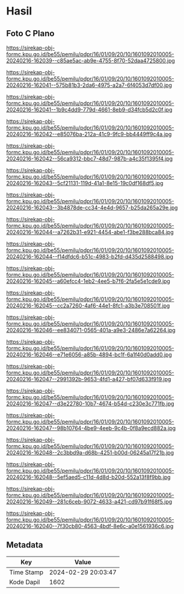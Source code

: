 # Hasil

## Foto C Plano

https://sirekap-obj-formc.kpu.go.id/be55/pemilu/pdpr/16/01/09/20/10/1601092010005-20240216-162039--c85ae5ac-ab9e-4755-8f70-52daa4725800.jpg

https://sirekap-obj-formc.kpu.go.id/be55/pemilu/pdpr/16/01/09/20/10/1601092010005-20240216-162041--575b81b3-2da6-4975-a2a7-6f4053d7df00.jpg

https://sirekap-obj-formc.kpu.go.id/be55/pemilu/pdpr/16/01/09/20/10/1601092010005-20240216-162041--1b9c4dd9-779d-4661-8eb9-d34fcb5d2c0f.jpg

https://sirekap-obj-formc.kpu.go.id/be55/pemilu/pdpr/16/01/09/20/10/1601092010005-20240216-162042--e85076ba-212a-41c9-9fc9-bb4449ff9c4a.jpg

https://sirekap-obj-formc.kpu.go.id/be55/pemilu/pdpr/16/01/09/20/10/1601092010005-20240216-162042--56ca9312-bbc7-48d7-987b-a4c35f1395f4.jpg

https://sirekap-obj-formc.kpu.go.id/be55/pemilu/pdpr/16/01/09/20/10/1601092010005-20240216-162043--5cf21131-119d-41a1-8e15-19c0df168df5.jpg

https://sirekap-obj-formc.kpu.go.id/be55/pemilu/pdpr/16/01/09/20/10/1601092010005-20240216-162043--3b4878de-cc34-4e4d-9657-b25da265a29e.jpg

https://sirekap-obj-formc.kpu.go.id/be55/pemilu/pdpr/16/01/09/20/10/1601092010005-20240216-162044--a7262b31-e921-4454-abe1-f3be288bca84.jpg

https://sirekap-obj-formc.kpu.go.id/be55/pemilu/pdpr/16/01/09/20/10/1601092010005-20240216-162044--f14dfdc6-b51c-4983-b2fd-d435d2588498.jpg

https://sirekap-obj-formc.kpu.go.id/be55/pemilu/pdpr/16/01/09/20/10/1601092010005-20240216-162045--a60efcc4-1eb2-4ee5-b7f6-2fa5e5e1cde9.jpg

https://sirekap-obj-formc.kpu.go.id/be55/pemilu/pdpr/16/01/09/20/10/1601092010005-20240216-162045--cc2a7260-4af6-44e1-8fc1-a3b3e708501f.jpg

https://sirekap-obj-formc.kpu.go.id/be55/pemilu/pdpr/16/01/09/20/10/1601092010005-20240216-162046--ee834071-0565-401a-a9e3-2486e7a62264.jpg

https://sirekap-obj-formc.kpu.go.id/be55/pemilu/pdpr/16/01/09/20/10/1601092010005-20240216-162046--e71e6056-a85b-4894-bc1f-6a1f40d0add0.jpg

https://sirekap-obj-formc.kpu.go.id/be55/pemilu/pdpr/16/01/09/20/10/1601092010005-20240216-162047--2991392b-9653-4fd1-a427-bf07d633f919.jpg

https://sirekap-obj-formc.kpu.go.id/be55/pemilu/pdpr/16/01/09/20/10/1601092010005-20240216-162047--d3e22780-10b7-4674-b54d-c230e3c771fb.jpg

https://sirekap-obj-formc.kpu.go.id/be55/pemilu/pdpr/16/01/09/20/10/1601092010005-20240216-162047--98b10764-4be9-4eeb-9c4b-0f8a9ecd882a.jpg

https://sirekap-obj-formc.kpu.go.id/be55/pemilu/pdpr/16/01/09/20/10/1601092010005-20240216-162048--2c3bbd9a-d68b-4251-b00d-06245a17f21b.jpg

https://sirekap-obj-formc.kpu.go.id/be55/pemilu/pdpr/16/01/09/20/10/1601092010005-20240216-162048--5ef5aed5-c11d-4d8d-b20d-552a13f8f9bb.jpg

https://sirekap-obj-formc.kpu.go.id/be55/pemilu/pdpr/16/01/09/20/10/1601092010005-20240216-162049--281c6ceb-9072-4633-a421-cd97b91f68f5.jpg

https://sirekap-obj-formc.kpu.go.id/be55/pemilu/pdpr/16/01/09/20/10/1601092010005-20240216-162040--7f30cb80-4563-4bdf-8e6c-a0e1561936c6.jpg


## Metadata

| Key        | Value               |
| ---------- | ------------------- |
| Time Stamp | 2024-02-29 20:03:47 |
| Kode Dapil | 1602                |



